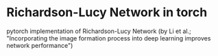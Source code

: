 # Richardson-Lucy Network in torch
pytorch implementation of Richardson-Lucy Network (by Li et al.; "Incorporating the image formation process into deep learning improves network performance")
